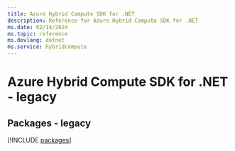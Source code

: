 ```yaml
---
title: Azure Hybrid Compute SDK for .NET
description: Reference for Azure Hybrid Compute SDK for .NET
ms.date: 02/14/2024
ms.topic: reference
ms.devlang: dotnet
ms.service: hybridcompute
---
```

# Azure Hybrid Compute SDK for .NET - legacy
## Packages - legacy
[!INCLUDE [packages](hybrid-compute-index.md)]
